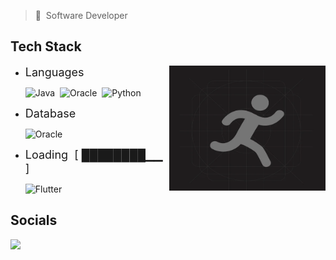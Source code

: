 > :bust_in_silhouette:&nbsp;&nbsp;Software Developer

## Tech Stack

 <img  align="right" height="200px"  width="250px" src="images/runner-icon.png"/>

- <font size="4">Languages</font>

  ![Java](https://img.shields.io/badge/java-%23ED8B00.svg?style=for-the-badge&logo=openjdk&logoColor=white)&nbsp;&nbsp;![Oracle](https://img.shields.io/badge/PL%2FSQL-41454A?style=for-the-badge&logo=oracle&logoColor=white)&nbsp;&nbsp;![Python](https://img.shields.io/badge/python-3670A0?style=for-the-badge&logo=python&logoColor=ffdd54)

- <font size="4">Database</font>

  ![Oracle](https://img.shields.io/badge/Oracle-F80000?style=for-the-badge&logo=oracle&logoColor=white)

- <font size="4">Loading&nbsp;&nbsp;[ ████████▁▁ ]</font>

  ![Flutter](https://img.shields.io/badge/CLFC02-4053D6?style=for-the-badge&logo=amazonwebservices&logoColor=wihte)

<!-- ### Pending... -->

## Socials

<p align="left"> <a href="https://www.linkedin.com/in/fu-liu-2523-ca/" target="_blank" rel="noreferrer"><img src="https://img.shields.io/badge/linkedin-%230077B5.svg?style=for-the-badge&logo=linkedin&logoColor=white"/></a></p>
